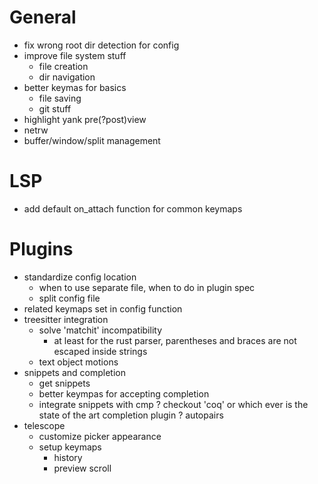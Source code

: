 # General
- fix wrong root dir detection for config
- improve file system stuff
    + file creation
    + dir navigation
- better keymas for basics
    - file saving
    - git stuff
- highlight yank pre(?post)view
- netrw
- buffer/window/split management
# LSP
- add default on_attach function for common keymaps
# Plugins
- standardize config location
    - when to use separate file, when to do in plugin spec
    - split config file
- related keymaps set in config function
- treesitter integration
    - solve 'matchit' incompatibility
        * at least for the rust parser, parentheses and braces are not escaped inside strings
    - text object motions
- snippets and completion
    - get snippets
    - better keympas for accepting completion
    - integrate snippets with cmp
    ? checkout 'coq' or which ever is the state of the art completion plugin
? autopairs
- telescope
    - customize picker appearance
    - setup keymaps
        + history
        + preview scroll
